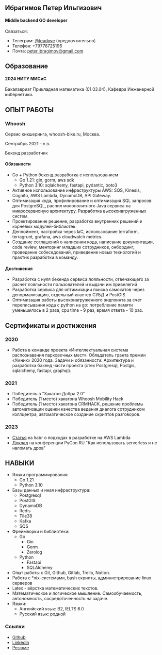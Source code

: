 ## Ибрагимов Петер Ильгизович
#### Middle backend GO developer
Связаться:
- Телеграм: [@teadove](https://t.me/teadove) (предпочтительно)
- Телефон: +79778725196
- Почта: peter.ibragimov@gmail.com

## Образование

#### 2024 НИТУ МИСиС
Бакалавриат Прикладная математика (01.03.04), Кафедра Инженерной кибернетики.
		

## ОПЫТ РАБОТЫ

### Whoosh
Сервис кикшеринга, whoosh-bike.ru, Москва.

Сентрябрь 2021 - н.в. <br>

Бекенд разработчик
#### Обязаности
- Go + Python бекенд разработка с использованием
	- Go 1.21: gin, gorm, aws sdk
	- Python 3.10: sqlalchemy, fastapi, pydantic, boto3
- Активное использование инфраструктуры AWS: SQS, Kinesis, Cognito, AWS Lambda, DynamoDB, API Gateway.
- Оптимизация кода, профилирование и оптимизация SQL запросов для PostgreSQL, распил молонолитного Java сервиса на микросервисную архитектуру. Разработка высоконагруженных систем.
- Проектирование решение, разработка внутренних решений и корневых модулей-библиотек. 
- Деплоймент, настройка через IaC, использование terraform, terragrunt, grafana, aws cloudwatch metrics.
- Создание соглашений о написании кода, написание документации, code review, менторинг младших сотрудников, онбординг, проведение собеседований, приведение новых технологий и практик разработки в команду.

#### Достижения 
- Разработка с нуля бекенда сервиса лояльности, отвечающего за расчет лояльности пользователей и выдачи им привелегий 
- Разработка сервиса для оптимизации поиска самокатов через денормализацию, отдельный кластер СУБД и PostGIS.
- Оптимизация работы высоконагруженного эндпоинта за счет переписывания кода с python на go: потребление памяти уменьшилось в 2 раза, cpu time - 9 раз, время ответа - 10 раз.

## Сертификаты и достижения

### 2020
- Работа в команде проекта «Интеллектуальная система распознавания парковочных мест». Обладатель гранта премии «Умник» 2020 года. 
Задачи и обязанности: Архитектура и разработка бэкенд части проекта (стек Postgresql, Postgis, sqlalchemy, fastapi, graphql). 

### 2021
- Победитель в “Хакатон Добра 2.0”
- Победитель (1 место) хакатона Whoosh Mobility Hack
- Победитель (1 место) хакатона CRMHACK, решение проблемы автоматизации оценки качества ведения диалога сотрудником коллцентра, автоматическое создание скриптов разговоров.

### 2023
- [Статья](https://habr.com/ru/companies/whoosh/articles/728926/) на habr о подходах в разработке на AWS Lambda
- [Доклад](https://www.youtube.com/watch?v=cSZrWpyNlfI) на конференции PyCon RU "Как использовать serverless и не наломать дров" 

## НАВЫКИ		
- Языки программирования: 
	- Go 1.21 
	- Python 3.10
- Базы данных и иная инфраструктура: 
	- Postgresql
	- PostGIS
	- DynamoDB
	- Redis
	- Tile38
	- Kafka
	- SQS
- Фреймворки и библиотеки:
	- Go
		- Gin
		- Gorm
		- Zerolog
	- Python
		- Fastapi
		- SQLAlchemy
- Опыт работы с Git, Github, Gitlab, Trello, Notion.
- Работа с *nix-системами, bash скрипты, администрирование linux серверов
- Latex - вёрстка математических текстов.
- Математическое и логическое мышление. Самообучаемость, автономность, сосредоточенность на задаче.
- Языки: 
	- Английский язык: B2, IELTS 6.0
	- Русский язык: родной

### Ссылки
- [Github](https://github.com/TeaDove/)
- [Linkedin](https://www.linkedin.com/in/peter-ibragimov-7907871b7/)
- [Резюме](https://github.com/TeaDove/resume/)



